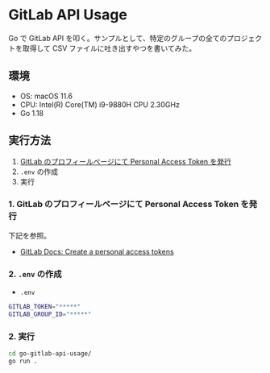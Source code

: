 # GitLab API Usage

Go で GitLab API を叩く。サンプルとして、特定のグループの全てのプロジェクトを取得して CSV ファイルに吐き出すやつを書いてみた。

## 環境

- OS: macOS 11.6
- CPU: Intel(R) Core(TM) i9-9880H CPU 2.30GHz
- Go 1.18

## 実行方法

1. [GitLab のプロフィールページにて Personal Access Token を発行](https://docs.gitlab.com/ee/user/profile/personal_access_tokens.html#create-a-personal-access-token)
2. `.env` の作成
3. 実行

### 1. GitLab のプロフィールページにて Personal Access Token を発行

下記を参照。

- [GitLab Docs: Create a personal access tokens](https://docs.gitlab.com/ee/user/profile/personal_access_tokens.html#create-a-personal-access-token)

### 2. `.env` の作成

- `.env`

```sh
GITLAB_TOKEN="*****"
GITLAB_GROUP_ID="*****"
```

### 2. 実行

```sh
cd go-gitlab-api-usage/
go run .
```

